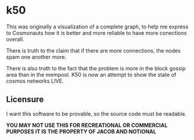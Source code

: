 # k50

This was originally a visualization of a complete graph, to help me express to Cosmonauts how it is better and more reliable to have more conections overall.

There is truth to the claim that if there are more connections, the nodes spam one another more.

There is also truth to the fact that the problem is more in the block gossip area than in the mempool.  K50 is now an attempt to show the state of cosmos networks LIVE.

## Licensure

I want this software to be provable, so the source code must be readable.  

**YOU MAY NOT USE THIS FOR RECREATIONAL OR COMMERCIAL PURPOSES IT IS THE PROPERTY OF JACOB AND NOTIONAL**
